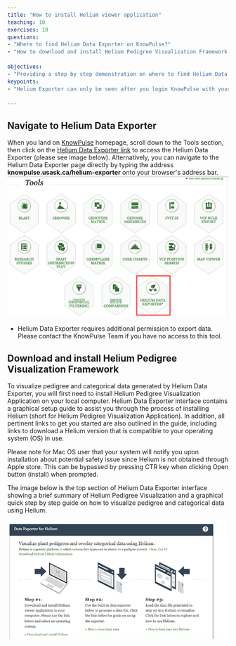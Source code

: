 ```yaml
---
title: "How to install Helium viewer application"
teaching: 10
exercises: 10
questions:
- "Where to find Helium Data Exporter on KnowPulse?"
- "How to download and install Helium Pedigree Visualization Framework in your computer?"

objectives:
- "Providing a step by step demonstration on where to find Helium Data Exporter on KnowPulse as well as how to download and install Helium Pedigree Visualization Framework to your local computer."
keypoints:
- "Helium Exporter can only be seen after you login KnowPulse with your user account."

---
```


## Navigate to Helium Data Exporter

When you land on [KnowPulse](https://knowpulse.usask.ca/) homepage, scroll down to the Tools section, then click on the [Helium Data Exporter link](https://knowpulse.usask.ca/helium-exporter) to access the Helium Data Exporter (please see image below). Alternatively, you can navigate to the Helium Data Exporter page directly by typing the address **knowpulse.usask.ca/helium-exporter** onto your browser's address bar.
![Screenshot of main code listing](../fig/helium-exporter-9.png)
* Helium Data Exporter requires additional permission to export data. Please contact the KnowPulse Team if you have no access to this tool.
## Download and install Helium Pedigree Visualization Framework

To visualize pedigree and categorical data generated by Helium Data Exporter, you will first need to install Helium Pedigree Visualization Application on your local computer. Helium Data Exporter interface contains a graphical setup guide to assist
you through the process of installing Helium (short for Helium Pedigree Visualization Application). In addition, all pertinent links to get you started are also outlined in the guide, including links to download a Helium version that is compatible to your operating system (OS) in use.


Please note for Mac OS user that your system will notify you upon installation about potential safety issue since Helium is not obtained through Apple store. This can be bypassed by pressing CTR key when clicking Open button (install) when prompted.

The image below is the top section of Helium Data Exporter interface showing a brief summary of Helium Pedigree Visualization and a graphical quick step by step guide on how to visualize pedigree and categorical data using Helium. 

![Screenshot of main code listing](../fig/helium-exporter-10.png)




